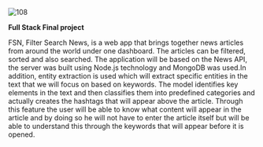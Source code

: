 ![108](https://user-images.githubusercontent.com/60183349/173364806-94925e26-d0cd-4d68-af3f-fe1c14622302.png)

<b>Full Stack Final project</b>

FSN, Filter Search News, is a web app that brings together news articles from around the world under one dashboard. The articles can be filtered, sorted and also searched. The application will be based on the News API, the server was built using Node.js technology and MongoDB was used.In addition, entity extraction is used which will extract specific entities in the text that we will focus on based on keywords. The model identifies key elements in the text and then classifies them into predefined categories and actually creates the hashtags that will appear above the article. Through this feature the user will be able to know what content will appear in the article and by doing so he will not have to enter the article itself but will be able to understand this through the keywords that will appear before it is opened.

